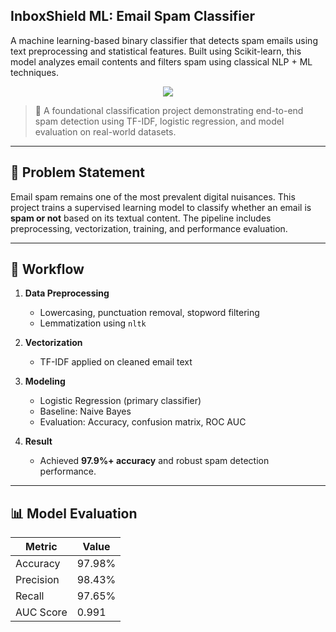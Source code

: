 ## InboxShield ML: Email Spam Classifier

A machine learning-based binary classifier that detects spam emails using text preprocessing and statistical features. Built using Scikit-learn, this model analyzes email contents and filters spam using classical NLP + ML techniques.

<div align="center">
   <image src = "https://github.com/S-Varshaa-Sai-Sripriya/InboxShield-ML/issues/1#issue-3198816193"/>
</div>

> 🎯 A foundational classification project demonstrating end-to-end spam detection using TF-IDF, logistic regression, and model evaluation on real-world datasets.

---

## 🧠 Problem Statement

Email spam remains one of the most prevalent digital nuisances. This project trains a supervised learning model to classify whether an email is **spam or not** based on its textual content. The pipeline includes preprocessing, vectorization, training, and performance evaluation.

---

## 🚀 Workflow

1. **Data Preprocessing**  
   - Lowercasing, punctuation removal, stopword filtering  
   - Lemmatization using `nltk`  

2. **Vectorization**  
   - TF-IDF applied on cleaned email text

3. **Modeling**  
   - Logistic Regression (primary classifier)  
   - Baseline: Naive Bayes  
   - Evaluation: Accuracy, confusion matrix, ROC AUC

4. **Result**  
   - Achieved **97.9%+ accuracy** and robust spam detection performance.

---

## 📊 Model Evaluation

| Metric       | Value        |
|--------------|--------------|
| Accuracy     | 97.98%       |
| Precision    | 98.43%       |
| Recall       | 97.65%       |
| AUC Score    | 0.991        |
